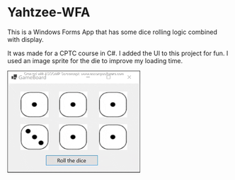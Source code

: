 # Yahtzee-WFA

This is a Windows Forms App that has some dice rolling logic combined with display.

It was made for a CPTC course in C#. I added the UI to this project for fun. I used an image sprite for the die to improve my loading time.

<img src="./demo.gif" width="300" />
